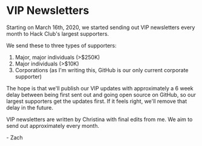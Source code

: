 # VIP Newsletters

Starting on March 16th, 2020, we started sending out VIP newsletters every month to Hack Club's largest supporters.

We send these to three types of supporters:

1. Major, major individuals (>$250K)
2. Major individuals (>$10K)
3. Corporations (as I'm writing this, GitHub is our only current corporate supporter)

The hope is that we'll publish our VIP updates with approximately a 6 week delay between being first sent out and going open source on GitHub, so our largest supporters get the updates first. If it feels right, we'll remove that delay in the future.

VIP newsletters are written by Christina with final edits from me. We aim to send out approximately every month.

\- Zach
